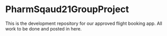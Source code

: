 # PharmSqaud21GroupProject
This is the development repository for our approved flight booking app. All work to be done and posted in here.
